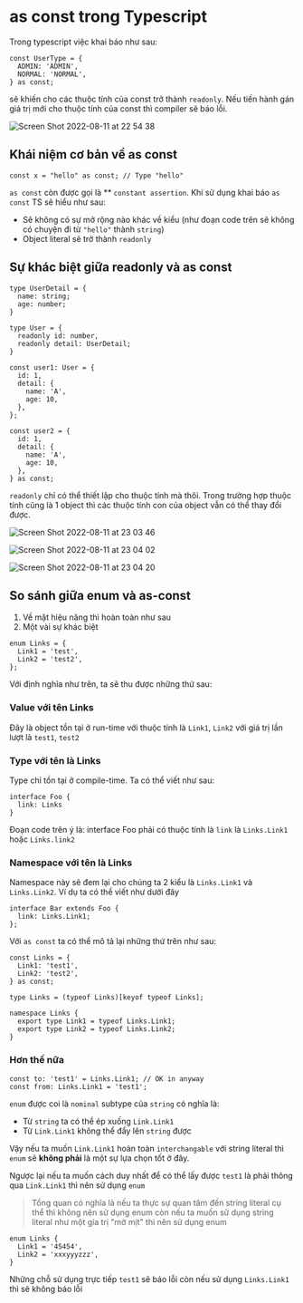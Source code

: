 # as const trong Typescript

Trong typescript việc khai báo như sau:

```TS
const UserType = {
  ADMIN: 'ADMIN',
  NORMAL: 'NORMAL',
} as const;
```

sẽ khiến cho các thuộc tính của const trở thành `readonly`. Nếu tiến hành gán giá trị mới cho thuộc tính của const thì compiler sẽ báo lỗi.

![Screen Shot 2022-08-11 at 22 54 38](https://user-images.githubusercontent.com/15076665/184150153-779c7872-f237-42a4-be52-8ec4bad7a3e0.png)

## Khái niệm cơ bản về as const

```TS
const x = "hello" as const; // Type "hello"
```

`as const` còn được gọi là ** `constant assertion`. Khi sử dụng khai báo `as const` TS sẽ hiểu như sau:

- Sẽ không có sự mở rộng nào khác về kiểu (như đoạn code trên sẽ không có chuyện đi từ `"hello"` thành `string`)
- Object literal sẽ trở thành `readonly`

## Sự khác biệt giữa readonly và as const

```TS
type UserDetail = {
  name: string;
  age: number;
}

type User = {
  readonly id: number,
  readonly detail: UserDetail;
}

const user1: User = {
  id: 1,
  detail: {
    name: 'A',
    age: 10, 
  },
};

const user2 = {
  id: 1,
  detail: {
    name: 'A',
    age: 10, 
  },
} as const;
```

`readonly` chỉ có thể thiết lập cho thuộc tính mà thôi. Trong trường hợp thuộc tính cũng là 1 object thì các thuộc tính con của object vẫn có thể thay đổi được.

![Screen Shot 2022-08-11 at 23 03 46](https://user-images.githubusercontent.com/15076665/184151961-108c8d7f-12c8-4a32-b321-5a8dde39dc59.png)

![Screen Shot 2022-08-11 at 23 04 02](https://user-images.githubusercontent.com/15076665/184151968-cb1d2aee-5a57-4c88-a5f5-a0565df9d1a1.png)

![Screen Shot 2022-08-11 at 23 04 20](https://user-images.githubusercontent.com/15076665/184151970-accfac4a-4600-4308-b0f5-1c661679ec0b.png)

## So sánh giữa enum và as-const

1. Về mặt hiệu năng thì hoàn toàn như sau
2. Một vài sự khác biệt

```TS
enum Links = {
  Link1 = 'test',
  Link2 = 'test2',
};
```

Với định nghĩa như trên, ta sẽ thu được những thứ sau:

### Value với tên Links

Đây là object tồn tại ở run-time với thuộc tính là `Link1`, `Link2` với giá trị lần lượt là `test1`, `test2`

### Type với tên là Links

Type chỉ tồn tại ở compile-time. Ta có thể viết như sau:

```TS
interface Foo {
  link: Links
}
```

Đoạn code trên ý là: interface Foo phải có thuộc tính là `link` là `Links.Link1` hoặc `Links.link2`

### Namespace với tên là Links

Namespace này sẽ đem lại cho chúng ta 2 kiểu là `Links.Link1` và `Links.Link2`. Ví dụ ta có thể viết như dưới đây

```TS
interface Bar extends Foo {
  link: Links.Link1;
};
```

Với `as const` ta có thể mô tả lại những thứ trên như sau:

```TS
const Links = {
  Link1: 'test1',
  Link2: 'test2',
} as const;

type Links = (typeof Links)[keyof typeof Links];

namespace Links {
  export type Link1 = typeof Links.Link1;
  export type Link2 = typeof Links.Link2;
}
```

### Hơn thế nữa

```TS
const to: 'test1' = Links.Link1; // OK in anyway
const from: Links.Link1 = 'test1';
```

`enum` được coi là `nominal` subtype của `string` có nghĩa là:

- Từ `string` ta có thể ép xuống `Link.Link1`
- Từ `Link.Link1` không thể đẩy lên `string`  được

Vậy nếu ta muốn `Link.Link1` hoàn toàn `interchangable` với string literal thì `enum` sẽ **không phải** là một sự lựa chọn tốt ở đây.

Ngược lại nếu ta muốn cách duy nhất để có thể lấy được `test1` là phải thông qua `Link.Link1` thì nên sử dụng `enum`

> Tổng quan có nghĩa là nếu ta thực sự quan tâm đến string literal cụ thể thì không nên sử dụng enum còn nếu ta muốn sử dụng string literal như một gía trị "mờ mịt" thì nên sử dụng enum

```TS
enum Links {
  Link1 = '45454',
  Link2 = 'xxxyyyzzz',
}
```

Những chỗ sử dụng trực tiếp `test1` sẽ báo lỗi còn nếu sử dụng `Links.Link1` thì sẽ không báo lỗi
